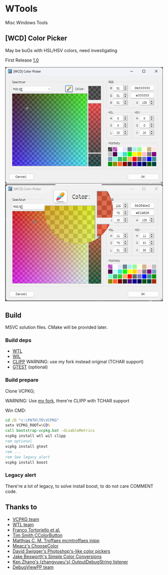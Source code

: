 # WTools
Misc Windows Tools

## [WCD] Color Picker
May be buGs with HSL/HSV colors, need investigating

First Release [1.0](https://github.com/wcdnail/wtools/releases/tag/WCPKR-1.0)

![WCPKRS1](wcd.color.picker/wcd.color.picker.png)
![WCPKRS2](wcd.color.picker/wcd.color.picker.mag.png)

## Build
MSVC solution files.
CMake will be provided later.

### Build deps
- [WTL](https://sourceforge.net/projects/wtl/)
- [WIL](https://github.com/microsoft/wil)
- [CLIPP](https://github.com/wcdnail/clipp) WARNING: use my fork instead original (TCHAR support)
- [GTEST](https://github.com/google/googletest) (optional)

### Build prepare
Clone VCPKG;

WARNING: Use [my fork](https://github.com/wcdnail/wcpkg.git), there're CLIPP with TCHAR support

Win CMD:
```cmd
cd /D "c:\PATH\TO\VCPKG"
setx VCPKG_ROOT=%CD%
call bootstrap-vcpkg.bat -disableMetrics
vcpkg install wtl wil clipp
rem optional
vcpkg install gtest
rem ...
rem See legacy alert
vcpkg install boost
```

### Legacy alert
There're a lot of legacy, to solve install boost, to do not care COMMENT code.

## Thanks to
- [VCPKG team](https://github.com/microsoft/vcpkg)
- [WTL team](https://sourceforge.net/projects/wtl/)
- [Franco Tortoriello et al.](https://gitlab.com/ftortoriello)
- [Tim Smith CColorButton](https://www.codeproject.com/Articles/2430/Color-Picker-for-WTL-with-XP-themes)
- [Matthias C. M. Troffaes mcmtroffaes inipp](https://github.com/mcmtroffaes/inipp)
- [Meacz's ChooseColor](https://github.com/meacz/ChooseColor.git)
- [David Swigger's Photoshop's-like color pickers](https://www.codeproject.com/Articles/2577/Xguiplus-A-set-of-Photoshop-s-like-color-pickers)
- [Jake Besworth's Simple Color Conversions](https://github.com/jakebesworth/Simple-Color-Conversions/blob/master/color.c)
- [Ken Zhang's (zhangyuwu's) OutputDebugString listener](https://www.codeproject.com/Articles/23776/Mechanism-of-OutputDebugString)
- [DebugViewPP team](https://github.com/CobaltFusion/DebugViewPP)

